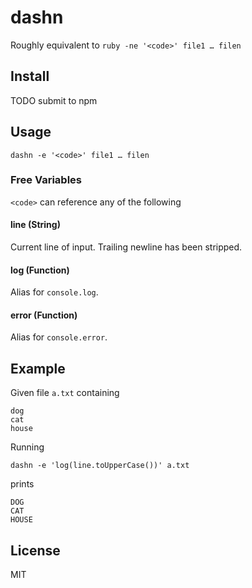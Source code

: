# dashn

Roughly equivalent to `ruby -ne '<code>' file1 … filen`

## Install

TODO submit to npm

## Usage

`dashn -e '<code>' file1 … filen`

### Free Variables

`<code>` can reference any of the following

#### line (String)

Current line of input. Trailing newline has been stripped.

#### log (Function)

Alias for `console.log`.

#### error (Function)

Alias for `console.error`.

## Example

Given file `a.txt` containing

```
dog
cat
house
```

Running

`dashn -e 'log(line.toUpperCase())' a.txt`

prints

```
DOG
CAT
HOUSE
```

## License

MIT